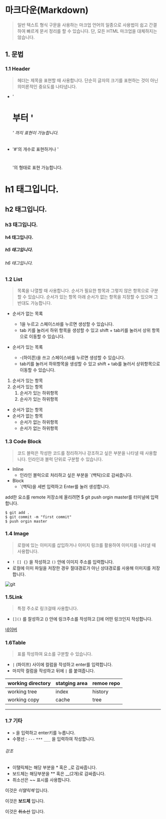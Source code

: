 # 마크다운(Markdown)

> 일반 텍스트 형식 구문을 사용하는 마크업 언어의 일종으로 사용법이 쉽고 간결하여 빠르게 문서 정리를 할 수 있습니다. 단, 모든 HTML 마크업을 대체하지는 않습니다.



## 1. 문법

### 1.1 Header

> 헤더는 제목을 표현할 때 사용합니다. 단순히 글자의 크기를 표현하는 것이 아닌 의미론적인 중요도를 나타냅니다.

- '<h1>부터 '<h6>' 까지 표현이 가능합니다.
- '#'의 개수로 표현하거나 '<h1></h1>'의 형태로 표현 가능합니다.  



# h1 태그입니다. 

## h2 태그입니다. 

### h3 태그입니다. 

#### h4 태그입니다. 

##### h5 태그입니다. 

###### h6 태그입니다. 



### 1.2 List

> 목록을 나열할 때 사용합니다. 순서가 필요한 항목과 그렇지 않은 항목으로 구분할 수 있습니다. 순서가 있는 항목 아래 순서가 없는 항목을 지정할 수 있으며 그 반대도 가능합니다.

- 순서가 없는 목록
  - 1을 누르고 스페이스바를 누르면 생성할 수 있습니다. 
  - tab 키를 눌러서 하위 항목을 생성할 수 있고 shift + tab키를 눌러서 상위 항목으로 이동할 수 있습니다. 

- 순서가 있는 목록
  - -(하이픈)을 쓰고 스페이스바를 누르면 생성할 수 있습니다. 
  - tab키를 눌러서 하위항목을 생성할 수 있고 shift + tab를 눌러서 상위항목으로 이동할 수 있습니다. 

1. 순서가 있는 항목
2. 순서가 있는 항목
   1. 순서가 있는 하위항목
   2. 순사가 있는 하위항목

- 순서가 없는 항목
- 순서가 없는 항목
  - 순서가 없는 하위항목
  - 순서가 없는 하위항목



### 1.3 Code Block

> 코드 블럭은 작성한 코드를 정리하거나 강조하고 싶은 부분을 나타낼 때 사용합니다. 인라인과 블럭 단위로 구분할 수 있습니다.

- Inline
  - 인라인 블럭으로 처리하고 싶은 부분을 `(백틱)으로 감싸줍니다. 
- Block
  - `(백틱)을 세번 입력하고 Enter를 눌러 생성합니다. 



 add한 요소를 remote 저장소에 올리려면 $ git push orgin master를 터미널에 입력합니다. 

 ```shell
$ git add . 
$ git commit -m "first commit"
$ push orgin master
 ```



### 1.4 Image

> 로컬에 있는 이미지를 삽입하거나 이미지 링크를 활용하여 이미지를 나타낼 때 사용합니다. 

- `! [] {}` 을 작성하고 `()` 안에 이미지 주소를 입력합니다. 
- 로컬에 이미 파일을 저장한 경우 절대경로가 아닌 상대경로를 사용해 이미지를 저장합니다. 

![git](C:\Users\multicampus\Desktop\Documents\캡처.png)

### 1.5Link

> 특정 주소로 링크걸때 사용합니다.

- `[]()` 를 잘성하고 () 안에 링크주소를 작성하고  []에 어떤 링크인지 작성합니다. 

[네이버](www.naver.com)



### 1.6Table

> 표를 작성하여 요소를 구분할 수 있습니다. 

- `|` (파이프) 사이에 컬럼을 작성하고 enter를 입력합니다. 
- 마지막 컬럼을 작성하고 뒤에 `|` 를 붙여줍니다. 

| working directory | statging area | remoe repo |
| ----------------- | ------------- | ---------- |
| working tree      | index         | history    |
| working copy      | cache         | tree       |



---------------------------

### 1.7 기타

- `>` 을 입력하고 enter키를 누릅니다. 
- 수평선 : `---` `***` `___` 을 입력하여 작성합니다. 

   

###### 강조

- 이탤릭체는 해당 부분을 * 혹은 _로 감싸줍니다. 
- 보드체는 해당부분을 ** 혹은 __(2개)로 감싸줍니다. 
- 취소선은 ~~ 표시를 사용합니다. 

이것은 *이탤릭체*  입니다.

이것은 **보드체** 입니다.

이것은 ~~취소선~~ 입니다.


  

